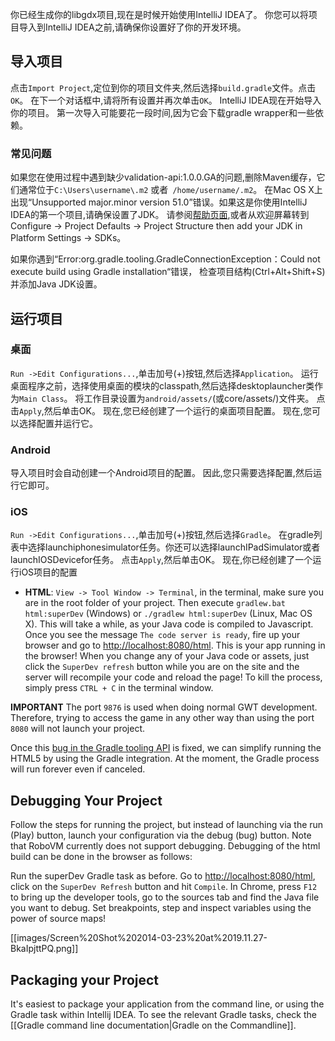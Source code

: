 你已经生成你的libgdx项目,现在是时候开始使用IntelliJ IDEA了。
你您可以将项目导入到IntelliJ IDEA之前,请确保你设置好了你的开发环境。


## 导入项目
点击`Import Project`,定位到你的项目文件夹,然后选择`build.gradle`文件。点击`OK`。
在下一个对话框中,请将所有设置并再次单击`OK`。
IntelliJ IDEA现在开始导入你的项目。
第一次导入可能要花一段时间,因为它会下载gradle wrapper和一些依赖。

### 常见问题
如果您在使用过程中遇到缺少validation-api:1.0.0.GA的问题,删除Maven缓存，它们通常位于`C:\Users\username\.m2` 或者` /home/username/.m2`。
在Mac OS X上出现“Unsupported major.minor version 51.0”错误。如果这是你使用IntelliJ IDEA的第一个项目,请确保设置了JDK。
请参阅[帮助页面]((https://www.jetbrains.com/idea/help/configuring-global-project-and-module-sdks.html#d2125997e12)),或者从欢迎屏幕转到Configure -> Project Defaults -> Project Structure then add your JDK in Platform Settings -> SDKs。

如果你遇到“Error:org.gradle.tooling.GradleConnectionException：Could not execute build using Gradle installation“错误，
检查项目结构(Ctrl+Alt+Shift+S)并添加Java JDK设置。

## 运行项目

### 桌面
`Run ->Edit Configurations...`,单击加号(+)按钮,然后选择`Application`。
运行桌面程序之前，选择使用桌面的模块的classpath,然后选择desktoplauncher类作为`Main Class`。
将工作目录设置为`android/assets/`(或core/assets/)文件夹。
点击`Apply`,然后单击OK。
现在,您已经创建了一个运行的桌面项目配置。
现在,您可以选择配置并运行它。

### Android
导入项目时会自动创建一个Android项目的配置。
因此,您只需要选择配置,然后运行它即可。

### iOS
`Run ->Edit Configurations...`,单击加号(+)按钮,然后选择`Gradle`。
在gradle列表中选择launchiphonesimulator任务。你还可以选择launchIPadSimulator或者launchIOSDevicefor任务。
点击`Apply`,然后单击OK。
现在,你已经创建了一个运行iOS项目的配置

  * **HTML**: `View -> Tool Window -> Terminal`, in the terminal, make sure you are in the root folder of your project. Then execute `gradlew.bat html:superDev` (Windows) or `./gradlew html:superDev` (Linux, Mac OS X). This will take a while, as your Java code is compiled to Javascript. Once you see the message `The code server is ready`, fire up your browser and go to  [http://localhost:8080/html](http://localhost:8080/html). This is your app running in the browser! When you change any of your Java code or assets, just click the `SuperDev refresh` button while you are on the site and the server will recompile your code and reload the page! To kill the process, simply press `CTRL + C` in the terminal window.

  **IMPORTANT** The port `9876` is used when doing normal GWT development. Therefore, trying to access the game in any other way than using the port `8080` will not launch your project.

Once this [bug in the Gradle tooling API](http://issues.gradle.org/browse/GRADLE-1539) is fixed, we can simplify running the HTML5 by using the Gradle integration. At the moment, the Gradle process will run forever even if canceled.
## Debugging Your Project
Follow the steps for running the project, but instead of launching via the run (Play) button, launch your configuration via the debug (bug) button. Note that RoboVM currently does not support debugging. Debugging of the html build can be done in the browser as follows:

Run the superDev Gradle task as before. Go to [http://localhost:8080/html](http://localhost:8080/html), click on the `SuperDev Refresh` button and hit `Compile`. In Chrome, press `F12` to bring up the developer tools, go to the sources tab and find the Java file you want to debug. Set breakpoints, step and inspect variables using the power of source maps!

[[images/Screen%20Shot%202014-03-23%20at%2019.11.27-BkaIpjttPQ.png]]

## Packaging your Project
It's easiest to package your application from the command line, or using the Gradle task within Intellij IDEA. To see the relevant Gradle tasks, check the [[Gradle command line documentation|Gradle on the Commandline]].